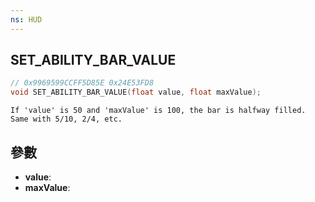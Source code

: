 ```yaml
---
ns: HUD
---
```

## SET_ABILITY_BAR_VALUE

```c
// 0x9969599CCFF5D85E 0x24E53FD8
void SET_ABILITY_BAR_VALUE(float value, float maxValue);
```

```
If 'value' is 50 and 'maxValue' is 100, the bar is halfway filled.  
Same with 5/10, 2/4, etc.  
```

## 參數
* **value**: 
* **maxValue**: 

